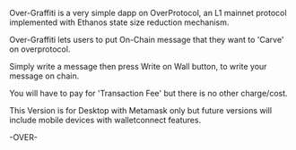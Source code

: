 Over-Graffiti is a very simple dapp on OverProtocol, an L1 mainnet protocol implemented with Ethanos state size reduction mechanism.


Over-Graffiti lets users to put On-Chain message that they want to 'Carve' on overprotocol.


Simply write a message then press Write on Wall button, to write your message on chain.


You will have to pay for 'Transaction Fee' but there is no other charge/cost.


This Version is for Desktop with Metamask only but future versions will include mobile devices with walletconnect features.



-OVER-
